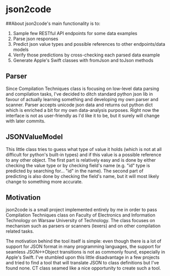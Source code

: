 # json2code

##About
json2code's main functionality is to:

1. Sample few RESTful API endpoints for some data examples
2. Parse json responses
3. Predict json value types and possible references to other endpoints/data models
4. Verify those predictions by cross-checking each parsed data example
5. Generate Apple's Swift classes with fromJson and toJson methods 

## Parser
Since Compilation Techniques class is focusing on low-level data parsing and compilation tasks, I've decided to ditch
standard python json lib in favour of actually learning something and developing my own parser and scanner. 
Parser accepts unicode json data and returns out python dict which is enriched a bit for my own data-analysis purposes.
Right now the interface is not as user-friendly as I'd like it to be, but it surely will change with later commits.

## JSONValueModel
This little class tries to guess what type of value it holds (which is not at all difficult for python's built-in types)
and if this value is a possible reference to any other object. The first part is relatively easy and is done by either
checking the value type or by checking field's name (e.g. "id" type is predicted by searching for... "id" in the name).
The second part of predicting is also done by checking the field's name, but it will most likely change to something 
more accurate.

## Motivation
json2code is a small project implemented entirely by me in order to pass Compilation Techniques class on Faculty 
of Electronics and Information Technology on Warsaw University of Technology. 
The class focuses on mechanism such as parsers or scanners (lexers) and on other compilation related tasks.

The motivation behind the tool itself is simple: even though there is a lot of support for JSON format in many
programming languages, the support for seamless JSON<->Object transitions is not as commonly found, especially in 
Apple's Swift. I've stumbled upon this little disadvantage in a few projects and tried to find a tool that will
translate JSON to class definitions but I've found none. CT class seamed like a nice opportunity to create such a tool.